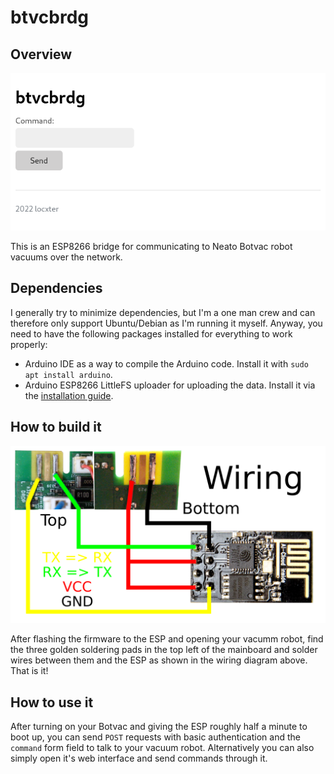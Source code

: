 # btvcbrdg

## Overview

![Overview image](overview.png)

This is an ESP8266 bridge for communicating to Neato Botvac robot vacuums over the network.

## Dependencies

I generally try to minimize dependencies, but I'm a one man crew and can therefore only support Ubuntu/Debian as I'm running it myself. Anyway, you need to have the following packages installed for everything to work properly:

- Arduino IDE as a way to compile the Arduino code. Install it with `sudo apt install arduino`.
- Arduino ESP8266 LittleFS uploader for uploading the data. Install it via the [installation guide](https://github.com/earlephilhower/arduino-esp8266littlefs-plugin).

## How to build it

![Wiring diagram](wiring.png)

After flashing the firmware to the ESP and opening your vacumm robot, find the three golden soldering pads in the top left of the mainboard and solder wires between them and the ESP as shown in the wiring diagram above. That is it!

## How to use it

After turning on your Botvac and giving the ESP roughly half a minute to boot up, you can send `POST` requests with basic authentication and the `command` form field to talk to your vacuum robot. Alternatively you can also simply open it's web interface and send commands through it.